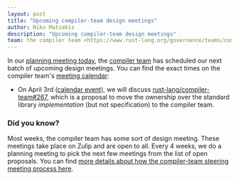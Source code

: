 ```yaml
---
layout: post
title: "Upcoming compiler-team design meetings"
author: Niko Matsakis
description: "Upcoming compiler-team design meetings"
team: the compiler team <https://www.rust-lang.org/governance/teams/compiler>
---
```


In our [planning meeting today], the [compiler team] has scheduled our
next batch of upcoming design meetings. You can find the exact times
on the compiler team's [meeting calendar]:

* On April 3rd ([calendar event][ce1]), we will discuss
  [rust-lang/compiler-team#267], which is a proposal to move the
  ownership over the standard library *implementation* (but not
  specification) to the compiler team.

[ce1]: https://calendar.google.com/event?action=TEMPLATE&tmeid=M3I2N2tscWtjMnUxa2kxbmZoaGxqY2hqZmwgNnU1cnJ0Y2U2bHJ0djA3cGZpM2RhbWdqdXNAZw&tmsrc=6u5rrtce6lrtv07pfi3damgjus%40group.calendar.google.com
[rust-lang/compiler-team#267]: https://github.com/rust-lang/compiler-team/issues/267

### Did you know?

Most weeks, the compiler team has some sort of design meeting. These
meetings take place on Zulip and are open to all. Every 4 weeks, we do
a planning meeting to pick the next few meetings from the list of open
proposals. You can find [more details about how the compiler-team
steering meeting process here][details].

[details]: https://rust-lang.github.io/compiler-team/about/steering-meeting/
[meeting calendar]: https://rust-lang.github.io/compiler-team/#meeting-calendar
[planning meeting today]: https://zulip-archive.rust-lang.org/131828tcompiler/95526planningmeeting20200410.html
[compiler team]: https://www.rust-lang.org/governance/teams/compiler
